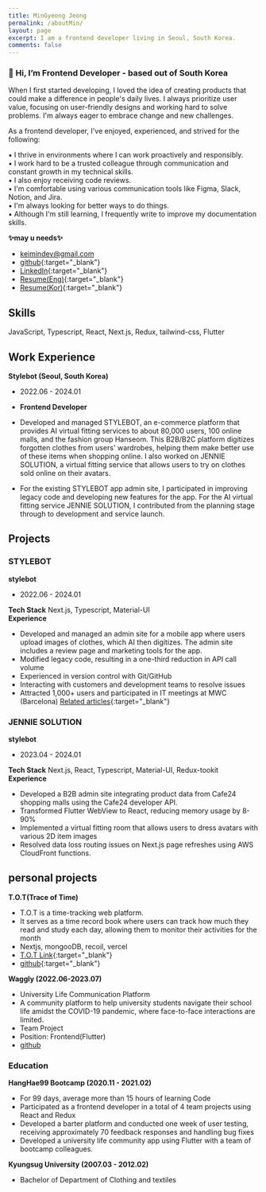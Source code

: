 ```yaml
---
title: MinGyeong Jeong
permalink: /aboutMin/
layout: page
excerpt: I am a frontend developer living in Seoul, South Korea.
comments: false
---
```


### 👋 Hi, I’m Frontend Developer - based out of South Korea

When I first started developing, I loved the idea of creating products that could make a difference in people's daily lives. I always prioritize user value, focusing on user-friendly designs and working hard to solve problems. I'm always eager to embrace change and new challenges.

As a frontend developer, I've enjoyed, experienced, and strived for the following:

▪ I thrive in environments where I can work proactively and responsibly. </br> 
▪ I work hard to be a trusted colleague through communication and constant growth in my technical skills. </br>
▪ I also enjoy receiving code reviews.</br>
▪ I'm comfortable using various communication tools like Figma, Slack, Notion, and Jira.</br>
▪ I'm always looking for better ways to do things. </br>
▪ Although I'm still learning, I frequently write to improve my documentation skills. </br>


**✨may u needs✨**

- <keimindev@gmail.com>
- [github](https://github.com/keimindev){:target="_blank"}
- [LinkedIn](https://www.linkedin.com/in/keira-ming/){:target="_blank"}
- [Resume(Eng)](https://drive.google.com/file/d/18wMSGvPWXTggyqsUMjxieEHexpWV7A8y/view?usp=sharing){:target="_blank"}
- [Resume(Kor)](https://drive.google.com/file/d/1E2l1_g9y974r_JOXTFjtU7bbhuq5JA-B/view?usp=sharing){:target="_blank"}



## Skills 
JavaScript, Typescript, React, Next.js, Redux, tailwind-css, Flutter


## Work Experience
**Stylebot (Seoul, South Korea)**
- 2022.06 - 2024.01
- **Frontend Developer**

- Developed and managed STYLEBOT, an e-commerce platform that provides AI virtual fitting services to about 80,000 users, 100 online malls, and the fashion group Hanseom. This B2B/B2C platform digitizes forgotten clothes from users' wardrobes, helping them make better use of these items when shopping online. I also worked on JENNIE SOLUTION, a virtual fitting service that allows users to try on clothes sold online on their avatars.

- For the existing STYLEBOT app admin site, I participated in improving legacy code and developing new features for the app. For the AI virtual fitting service JENNIE SOLUTION, I contributed from the planning stage through to development and service launch.


## Projects
### STYLEBOT
**stylebot**
- 2022.06 - 2024.01

**Tech Stack**
Next.js, Typescript, Material-UI </br>
**Experience**
- Developed and managed an admin site for a mobile app where users upload images of clothes, which AI then digitizes. The admin site includes a review page and marketing tools for the app.
- Modified legacy code, resulting in a one-third reduction in API call volume
- Experienced in version control with Git/GitHub
- Interacting with customers and development teams to resolve issues
- Attracted 1,000+ users and participated in IT meetings at MWC (Barcelona) [Related articles](https://aibusiness.com/ml/mwc-23-ai-startups-offering-an-ai-writing-assistant-baby-cry-analyzer-and-more){:target="_blank"}


### JENNIE SOLUTION
**stylebot**
- 2023.04 - 2024.01

**Tech Stack**
Next.js, React, Typescript, Material-UI, Redux-tookit</br>
**Experience**
- Developed a B2B admin site integrating product data from Cafe24 shopping malls using the Cafe24 developer API.
- Transformed Flutter WebView to React, reducing memory usage by 8-90%
- Implemented a virtual fitting room that allows users to dress avatars with various 2D item images
- Resolved data loss routing issues on Next.js page refreshes using AWS CloudFront functions.


## personal projects
**T.O.T(Trace of Time)**
- T.O.T is a time-tracking web platform. 
- It serves as a time record book where users can track how much they read and study each day, allowing them to monitor their activities for the month
- Nextjs, mongooDB, recoil, vercel
- [T.O.T Link](https://tot-web.vercel.app/){:target="_blank"}
- [github](https://github.com/keimindev/tot){:target="_blank"}


**Waggly (2022.06-2023.07)**
- University Life Communication Platform
- A community platform to help university students navigate their school life amidst the COVID-19 pandemic, where face-to-face interactions are limited.
- Team Project
- Position: Frontend(Flutter)
- <a href="https://github.com/WagglyDevTeam/FrontEnd" target="_blank">github</a>

### Education

**HangHae99 Bootcamp (2020.11 - 2021.02)**
- For 99 days, average more than 15 hours of learning Code
- Participated as a frontend developer in a total of 4 team projects using React and Redux
- Developed a barter platform and conducted one week of user testing, receiving approximately 70 feedback responses and handling bug fixes
- Developed a university life community app using Flutter with a team of bootcamp colleagues.



**Kyungsug University (2007.03 - 2012.02)**
- Bachelor of Department of Clothing and textiles



<br>
